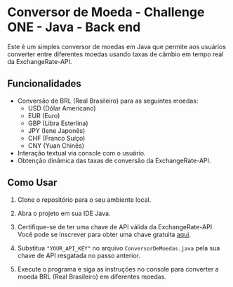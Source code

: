 # Conversor de Moeda - Challenge ONE - Java - Back end

Este é um simples conversor de moedas em Java que permite aos usuários converter entre diferentes moedas usando taxas de câmbio em tempo real da ExchangeRate-API.

## Funcionalidades

- Conversão de BRL (Real Brasileiro) para as seguintes moedas:
  - USD (Dólar Americano)
  - EUR (Euro)
  - GBP (Libra Esterlina)
  - JPY (Iene Japonês)
  - CHF (Franco Suíço)
  - CNY (Yuan Chinês)
- Interação textual via console com o usuário.
- Obtenção dinâmica das taxas de conversão da ExchangeRate-API.

## Como Usar

1. Clone o repositório para o seu ambiente local.

2. Abra o projeto em sua IDE Java.

3. Certifique-se de ter uma chave de API válida da ExchangeRate-API. Você pode se inscrever para obter uma chave gratuita [aqui](https://www.exchangerate-api.com/).

4. Substitua `"YOUR_API_KEY"` no arquivo `ConversorDeMoedas.java` pela sua chave de API resgatada no passo anterior.

5. Execute o programa e siga as instruções no console para converter a moeda BRL (Real Brasileiro) em diferentes moedas.

